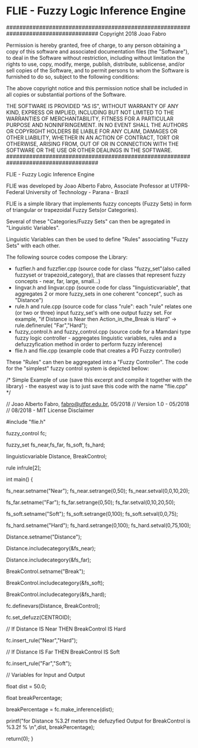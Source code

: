 # FLIE - Fuzzy Logic Inference Engine
####################################################################################
Copyright 2018 Joao Fabro

Permission is hereby granted, free of charge, to any person obtaining a copy of this software and associated documentation files (the "Software"), to deal in the Software without restriction, including without limitation the rights to use, copy, modify, merge, publish, distribute, sublicense, and/or sell copies of the Software, and to permit persons to whom the Software is furnished to do so, subject to the following conditions:

The above copyright notice and this permission notice shall be included in all copies or substantial portions of the Software.

THE SOFTWARE IS PROVIDED "AS IS", WITHOUT WARRANTY OF ANY KIND, EXPRESS OR IMPLIED, INCLUDING BUT NOT LIMITED TO THE WARRANTIES OF MERCHANTABILITY, FITNESS FOR A PARTICULAR PURPOSE AND NONINFRINGEMENT. IN NO EVENT SHALL THE AUTHORS OR COPYRIGHT HOLDERS BE LIABLE FOR ANY CLAIM, DAMAGES OR OTHER LIABILITY, WHETHER IN AN ACTION OF CONTRACT, TORT OR OTHERWISE, ARISING FROM, OUT OF OR IN CONNECTION WITH THE SOFTWARE OR THE USE OR OTHER DEALINGS IN THE SOFTWARE.
####################################################################################

FLIE - Fuzzy Logic Inference Engine

FLIE was developed by Joao Alberto Fabro, Associate Professor at UTFPR-Federal University of Technology - Parana - Brazil

FLIE is a simple library that implements fuzzy concepts (Fuzzy Sets) in form of triangular or trapezoidal Fuzzy Sets(or Categories).

Several of these "Categories/Fuzzy Sets" can then be agregated in "Linguistic Variables".

Linguistic Variables can then be used to define "Rules" associating "Fuzzy Sets" with each other.

The following source codes compose the Library:
 - fuzfier.h and fuzzfier.cpp (source code for class "fuzzy_set"(also called fuzzyset or trapezoid_category), that are classes that represent fuzzy concepts - near, far, large, small...)
 - lingvar.h and lingvar.cpp (source code for class "linguisticvariable", that aggregates 2 or more fuzzy_sets in one coherent "concept", such as "Distance")
 - rule.h and rule.cpp (source code for class "rule": each "rule" relates one (or two or three) input fuzzy_set's with one output fuzzy set. For example, "if Distance is Near then Action_in_the_Break is Hard" -> rule.definerule( "Far","Hard");
 - fuzzy_control.h and fuzzy_control.cpp (source code for a Mamdani type fuzzy logic controller - aggregates linguistic variables, rules and a defuzzyfication method in order to perform fuzzy inference)
 - flie.h and flie.cpp (example code that creates a PD Fuzzy controller)

These "Rules" can then be aggregated into a "Fuzzy Controller". The code for the "simplest" fuzzy control system is depicted bellow:

/* Simple Example of use (save this excerpt and compile it together with the library) - the easyest way is to just save this 
code with the name "flie.cpp" */


// Joao Alberto Fabro, fabro@utfpr.edu.br, 05/2018
// Version 1.0 - 05/2018
// 08/2018 - MIT License Disclaimer

#include "flie.h"

fuzzy_control fc;

fuzzy_set fs_near,fs_far, fs_soft, fs_hard;

linguisticvariable Distance, BreakControl;

rule infrule[2];

int main()
{

 fs_near.setname("Near");
 fs_near.setrange(0,50);
 fs_near.setval(0,0,10,20);

 fs_far.setname("Far");
 fs_far.setrange(0,50);
 fs_far.setval(0,10,20,50);

 fs_soft.setname("Soft");
 fs_soft.setrange(0,100);
 fs_soft.setval(0,0,75);

 fs_hard.setname("Hard");
 fs_hard.setrange(0,100);
 fs_hard.setval(0,75,100);

 Distance.setname("Distance");
 
 Distance.includecategory(&fs_near);
 
 Distance.includecategory(&fs_far);

 BreakControl.setname("Break");
 
 BreakControl.includecategory(&fs_soft);
 
 BreakControl.includecategory(&fs_hard);

 fc.definevars(Distance, BreakControl);

 fc.set_defuzz(CENTROID);

 // If Distance IS Near THEN BreakControl IS Hard
 
 fc.insert_rule("Near","Hard");

 // If Distance IS Far THEN BreakControl IS Soft
 
 fc.insert_rule("Far","Soft");

 // Variables for Input and Output
 
 float dist = 50.0;
 
 float breakPercentage;

 breakPercentage = fc.make_inference(dist);

 printf("for Distance %3.2f meters the defuzyfied Output for BreakControl is %3.2f \% \n",dist, breakPercentage);

 return(0);
}

